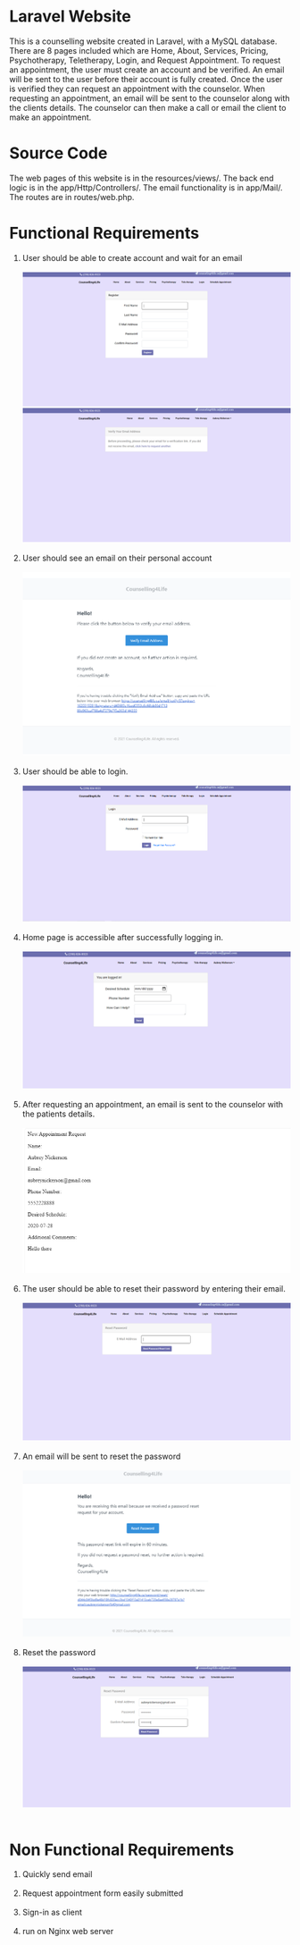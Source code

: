 # Laravel Website
This is a counselling website created in Laravel, with a MySQL database. There are 8 pages included which are Home, About, Services, Pricing, Psychotherapy, Teletherapy, Login, and Request Appointment. To request an appointment, the user must create an account and be verified. An email will be sent to the user before their account is fully created. Once the user is verified they can request an appointment with the counselor. When requesting an appointment, an email will be sent to the counselor along with the clients details. The counselor can then make a call or email the client to make an appointment.  

# Source Code
The web pages of this website is in the resources/views/. The back end logic is in the app/Http/Controllers/. The email functionality is in app/Mail/. The routes are in routes/web.php.

# Functional Requirements
1. User should be able to create account and wait for an email <br/> <br/>
![alt text](https://github.com/humbleguidant/LaravelWebsite/blob/main/Screenshots/Register.PNG?raw=true) <br />
![alt text](https://github.com/humbleguidant/LaravelWebsite/blob/main/Screenshots/Verify.PNG?raw=true)  <br /> <br />
2. User should see an email on their personal account <br/> <br/>
![alt text](https://github.com/humbleguidant/LaravelWebsite/blob/main/Screenshots/VerifyEmail.PNG?raw=true)  <br /> <br />
3. User should be able to login.<br/><br/>
![alt text](https://github.com/humbleguidant/LaravelWebsite/blob/main/Screenshots/Login.PNG?raw=true) <br /> <br />
4. Home page is accessible after successfully logging in. <br/><br/>
![alt text](https://github.com/humbleguidant/LaravelWebsite/blob/main/Screenshots/Home.PNG?raw=true) <br /> <br />
5. After requesting an appointment, an email is sent to the counselor with the patients details. <br/> <br/>
![alt text](https://github.com/humbleguidant/LaravelWebsite/blob/main/Screenshots/AppointmentRequest.PNG?raw=true) <br /> <br />
6. The user should be able to reset their password by entering their email. <br/> <br/>
![alt text](https://github.com/humbleguidant/LaravelWebsite/blob/main/Screenshots/Reset.PNG?raw=true) <br /> <br />
7. An email will be sent to reset the password <br/> <br/>
![alt text](https://github.com/humbleguidant/LaravelWebsite/blob/main/Screenshots/ResetPasswordEmail.PNG?raw=true) <br /> <br />
8. Reset the password <br/> <br/>
![alt text](https://github.com/humbleguidant/LaravelWebsite/blob/main/Screenshots/ResetPassword.PNG?raw=true) <br /> <br />

# Non Functional Requirements
1. Quickly send email <br /> <br />
2. Request appointment form easily submitted <br /> <br />
3. Sign-in as client <br /> <br />
4. run on Nginx web server <br /> <br />
